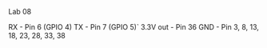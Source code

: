 Lab 08

RX - Pin 6 (GPIO 4) 
TX - Pin 7 (GPIO 5)`
3.3V out - Pin 36
GND - Pin 3, 8, 13, 18, 23, 28, 33, 38
